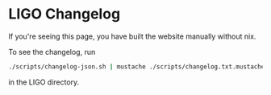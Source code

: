 # LIGO Changelog

If you're seeing this page, you have built the website manually without nix.

To see the changelog, run

```bash
./scripts/changelog-json.sh | mustache ./scripts/changelog.txt.mustache
```

in the LIGO directory.
